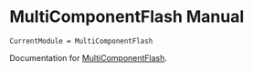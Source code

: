 # MultiComponentFlash Manual

```@meta
CurrentModule = MultiComponentFlash
```

Documentation for [MultiComponentFlash](https://github.com/moyner/MultiComponentFlash.jl).
